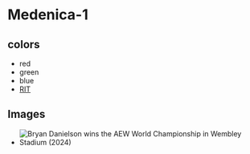 # Medenica-1
## colors
- red
- green
- blue
- [RIT](https://mycourses.rit.edu/d2l/lms/dropbox/user/folder_submit_files.d2l?ou=1101740&db=2069481)
## Images
- ![Bryan Danielson wins the AEW World Championship in Wembley Stadium (2024)](https://github.com/user-attachments/assets/9a12f495-9b59-4c03-860c-85cbb6f40148)

